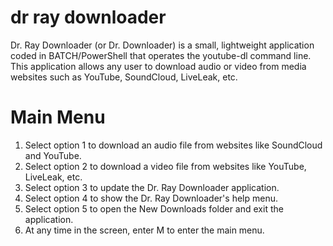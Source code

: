 # dr ray downloader

Dr. Ray Downloader (or Dr. Downloader) is a small, lightweight application coded in BATCH/PowerShell that operates the youtube-dl command line. This application allows any user to download audio or video from media websites such as YouTube, SoundCloud, LiveLeak, etc. 

# Main Menu

1. Select option 1 to download an audio file from websites like SoundCloud and YouTube.
2. Select option 2 to download a video file from websites like YouTube, LiveLeak, etc.
3. Select option 3 to update the Dr. Ray Downloader application.
5. Select option 4 to show the Dr. Ray Downloader's help menu.
6. Select option 5 to open the New Downloads folder and exit the application.
7. At any time in the screen, enter M to enter the main menu.
